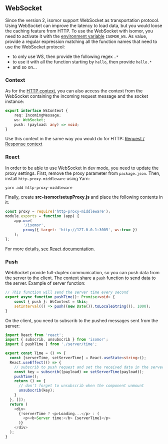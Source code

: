 ## WebSocket

Since the version 2, isomor support WebSocket as transportation protocol. Using WebSocket can improve the latency to load data, but you would loose the caching feature from HTTP. To use the WebSocket with isomor, you need to activate it with the [environment variable](Docs/Config.md) `ISOMOR_WS`. As value, provide a regular expression matching all the function names that need to use the WebSocket protocol:

- to only use WS, then provide the following regex `.*`
- to use it with all the function starting by `hello`, then provide `hello.*`
- and so on...

### Context

As for the [HTTP context](Docs/ReqResCtx.md), you can also access the context from the WebSocket containing the incoming request message and the socket instance:

```ts
export interface WsContext {
    req: IncomingMessage;
    ws: WebSocket;
    push: (payload: any) => void;
}
```

Use this context in the same way you would do for HTTP: [Request / Response context](Docs/ReqResCtx.md)

### React

In order to be able to use WebSocket in dev mode, you need to update the proxy settings. First, remove the proxy parameter from `package.json`. Then, install `http-proxy-middleware` using Yarn:

```shell
yarn add http-proxy-middleware
```

Finally, create **src-isomor/setupProxy.js** and place the following contents in it:

```js
const proxy = require('http-proxy-middleware');
module.exports = function (app) {
    app.use(
        '/isomor',
        proxy({ target: 'http://127.0.0.1:3005', ws:true })
    );
};
```

For more details, [see React documentation](https://create-react-app.dev/docs/proxying-api-requests-in-development/#configuring-the-proxy-manually).

### Push

WebSocket provide full-duplex communication, so you can push data from the server to the client. The context share a `push` function to send data to the server. Example of server function:

```ts
// This function will send the server time every second
export async function pushTime(): Promise<void> {
    const { push }: WsContext = this;
    setInterval(() => push((new Date()).toLocaleString()), 1000);
}
```

On the client, you need to subscrib to the pushed messages sent from the server:

```ts
import React from 'react';
import { subscrib, unsubscrib } from 'isomor';
import { pushTime } from './server/time';

export const Time = () => {
  const [serverTime, setServerTime] = React.useState<string>();
  React.useEffect(() => {
    // subscrib to push request and set the received data in the serverTime
    const key = subscrib((payload) => setServerTime(payload));
    pushTime();
    return () => {
      // don't forget to unsubscrib when the component unmount
      unsubscrib(key);
    }
  }, []);
  return (
    <div>
      {!serverTime ? <p>Loading...</p> : (
        <p><b>Server time:</b> {serverTime}</p>
      )}
    </div>
  );
}
```
